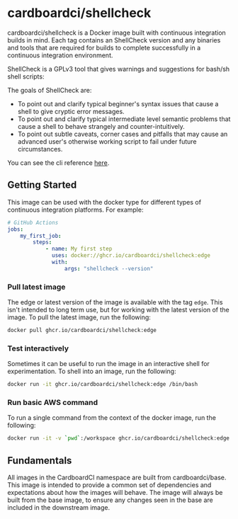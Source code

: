 # cardboardci/shellcheck

cardboardci/shellcheck is a Docker image built with continuous integration builds in mind. Each tag contains an ShellCheck version and any binaries and tools that are required for builds to complete successfully in a continuous integration environment.

ShellCheck is a GPLv3 tool that gives warnings and suggestions for bash/sh shell scripts:

The goals of ShellCheck are:

-   To point out and clarify typical beginner's syntax issues that cause a shell to give cryptic error messages.
-   To point out and clarify typical intermediate level semantic problems that cause a shell to behave strangely and counter-intuitively.
-   To point out subtle caveats, corner cases and pitfalls that may cause an advanced user's otherwise working script to fail under future circumstances.

You can see the cli reference [here](https://github.com/koalaman/shellcheck).

## Getting Started

This image can be used with the docker type for different types of continuous integration platforms. For example:

```yml
# GitHub Actions
jobs:
    my_first_job:
        steps:
            - name: My first step
              uses: docker://ghcr.io/cardboardci/shellcheck:edge
              with:
                  args: "shellcheck --version"
```

### Pull latest image

The edge or latest version of the image is available with the tag `edge`. This isn't intended to long term use, but for working with the latest version of the image. To pull the latest image, run the following:

```bash
docker pull ghcr.io/cardboardci/shellcheck:edge
```

### Test interactively

Sometimes it can be useful to run the image in an interactive shell for experimentation. To shell into an image, run the following:

```bash
docker run -it ghcr.io/cardboardci/shellcheck:edge /bin/bash
```

### Run basic AWS command

To run a single command from the context of the docker image, run the following:

```bash
docker run -it -v `pwd`:/workspace ghcr.io/cardboardci/shellcheck:edge aws --version
```

## Fundamentals

All images in the CardboardCI namespace are built from cardboardci/base. This image is intended to provide a common set of dependencies and expectations about how the images will behave. The image will always be built from the base image, to ensure any changes seen in the base are included in the downstream image.
